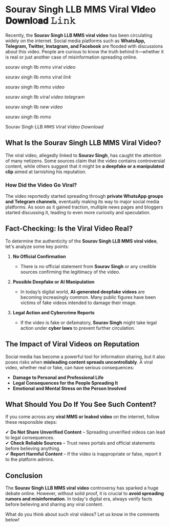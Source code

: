 # Sourav Singh LLB MMS Viral 𝐕𝐢𝐝eo 𝐃𝐨𝐰𝐧𝐥օ𝐚𝐝 𝙻𝚒𝚗𝚔

Recently, the **Sourav Singh LLB MMS viral video** has been circulating widely on the internet. Social media platforms such as **WhatsApp, Telegram, Twitter, Instagram, and Facebook** are flooded with discussions about this video. People are curious to know the truth behind it—whether it is real or just another case of misinformation spreading online.

sourav singh llb 𝘮𝘮𝘴 𝘷𝘪𝘳𝘢𝘭 𝘷𝘪𝘥𝘦𝘰

sourav singh llb 𝘮𝘮𝘴 𝘷𝘪𝘳𝘢𝘭 𝘭𝘪𝘯𝘬 

sourav singh llb 𝘮𝘮𝘴 𝘷𝘪𝘥𝘦𝘰

sourav singh llb 𝘷𝘪𝘳𝘢𝘭 𝘷𝘪𝘥𝘦𝘰 𝘵𝘦𝘭𝘦𝘨𝘳𝘢𝘮

sourav singh llb 𝘯𝘦𝘸 𝘷𝘪𝘥𝘦𝘰

sourav singh llb 𝘮𝘮𝘴

Sourav Singh LLB 𝘔𝘔𝘚 𝘝𝘪𝘳𝘢𝘭 𝘝𝘪𝘥𝘦𝘰 𝘋𝘰𝘸𝘯𝘭𝘰𝘢𝘥

## **What Is the Sourav Singh LLB MMS Viral Video?**

The viral video, allegedly linked to **Sourav Singh**, has caught the attention of many netizens. Some sources claim that the video contains controversial content, while others suggest that it might be **a deepfake or a manipulated clip** aimed at tarnishing his reputation.

### **How Did the Video Go Viral?**

The video reportedly started spreading through **private WhatsApp groups and Telegram channels**, eventually making its way to major social media platforms. As soon as it gained traction, multiple news pages and bloggers started discussing it, leading to even more curiosity and speculation.

## **Fact-Checking: Is the Viral Video Real?**

To determine the authenticity of the **Sourav Singh LLB MMS viral video**, let's analyze some key points:

1. **No Official Confirmation**  
   - There is no official statement from **Sourav Singh** or any credible sources confirming the legitimacy of the video.
   
2. **Possible Deepfake or AI Manipulation**  
   - In today’s digital world, **AI-generated deepfake videos** are becoming increasingly common. Many public figures have been victims of fake videos intended to damage their image.

3. **Legal Action and Cybercrime Reports**  
   - If the video is fake or defamatory, **Sourav Singh** might take legal action under **cyber laws** to prevent further circulation.

## **The Impact of Viral Videos on Reputation**

Social media has become a powerful tool for information sharing, but it also poses risks when **misleading content spreads uncontrollably**. A viral video, whether real or fake, can have serious consequences:

- **Damage to Personal and Professional Life**
- **Legal Consequences for the People Spreading It**
- **Emotional and Mental Stress on the Person Involved**

## **What Should You Do If You See Such Content?**

If you come across any **viral MMS or leaked video** on the internet, follow these responsible steps:

✔ **Do Not Share Unverified Content** – Spreading unverified videos can lead to legal consequences.  
✔ **Check Reliable Sources** – Trust news portals and official statements before believing anything.  
✔ **Report Harmful Content** – If the video is inappropriate or false, report it to the platform admins.  

## **Conclusion**

The **Sourav Singh LLB MMS viral video** controversy has sparked a huge debate online. However, without solid proof, it is crucial to **avoid spreading rumors and misinformation**. In today's digital era, always verify facts before believing and sharing any viral content.

What do you think about such viral videos? Let us know in the comments below!


